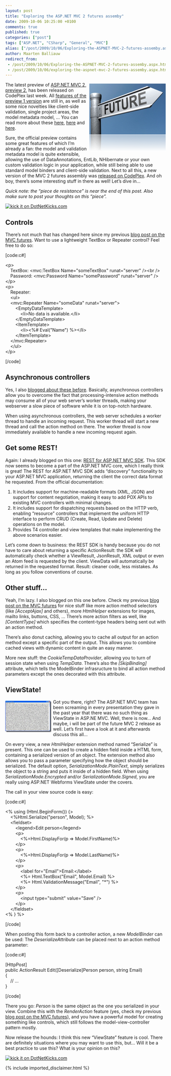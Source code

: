 ```yaml
---
layout: post
title: "Exploring the ASP.NET MVC 2 futures assemby"
date: 2009-10-06 10:25:00 +0100
comments: true
published: true
categories: ["post"]
tags: ["ASP.NET", "CSharp", "General", "MVC"]
alias: ["/post/2009/10/06/Exploring-the-ASPNET-MVC-2-futures-assemby.aspx", "/post/2009/10/06/exploring-the-aspnet-mvc-2-futures-assemby.aspx"]
author: Maarten Balliauw
redirect_from:
 - /post/2009/10/06/Exploring-the-ASPNET-MVC-2-futures-assemby.aspx.html
 - /post/2009/10/06/exploring-the-aspnet-mvc-2-futures-assemby.aspx.html
---
```

<p><img style="border-bottom: 0px; border-left: 0px; margin: 5px 0px 5px 5px; display: inline; border-top: 0px; border-right: 0px" title="The future is cloudy!" src="/images/image_14.png" border="0" alt="The future is cloudy!" width="240" height="213" align="right" /> The latest preview of <a href="http://aspnet.codeplex.com/Release/ProjectReleases.aspx?ReleaseId=33836" target="_blank">ASP.NET MVC 2, preview 2</a>, has been released on CodePlex last week. All <a href="/post/2009/07/31/ASPNET-MVC-2-Preview-1-released!.aspx" target="_blank">features of the preview 1 version</a> are still in, as well as some nice novelties like client-side validation, single project areas, the model metadata model, &hellip; You can read more about these <a href="http://suhair.in/Blog/aspnet-areas-in-depth" target="_blank">here</a>, <a href="ttp://codingndesign.com/blog/?p=76" target="_blank">here</a> and <a href="http://codingndesign.com/blog/?p=96" target="_blank">here</a>.</p>
<p>Sure, the official preview contains some great features of which I&rsquo;m already a fan: the model and validation metadata model is quite extensible, allowing the use of DataAnnotations, EntLib, NHibernate or your own custom validation logic in your application, while still being able to use standard model binders and client-side validation. Next to all this, a new version of the MVC 2 futures assembly was <a href="http://aspnet.codeplex.com/Release/ProjectReleases.aspx?ReleaseId=33836" target="_blank">released on CodePlex</a>. And oh boy, there&rsquo;s some interesting stuff in there as well! Let&rsquo;s dive in&hellip;</p>
<p><em>Quick note: the &ldquo;piece de resistance&rdquo; is near the end of this post. Also make sure to post your thoughts on this &ldquo;piece&rdquo;.</em></p>
<p><a href="http://www.dotnetkicks.com/kick/?url=/post/2009/10/06/Exploring-the-ASPNET-MVC-2-futures-assemby.aspx&amp;title=Exploring the ASP.NET MVC 2 futures assemby"><img src="http://www.dotnetkicks.com/Services/Images/KickItImageGenerator.ashx?url=/post/2009/10/06/Exploring-the-ASPNET-MVC-2-futures-assemby.aspx" border="0" alt="kick it on DotNetKicks.com" /> </a></p>
<h2>Controls</h2>
<p>There&rsquo;s not much that has changed here since my previous <a href="/post/2009/04/02/Back-to-the-future!-Exploring-ASPNET-MVC-Futures.aspx" target="_blank">blog post on the MVC futures</a>. Want to use a lightweight TextBox or Repeater control? Feel free to do so:</p>
<p>[code:c#]</p>
<p>&lt;p&gt; <br />&nbsp;&nbsp;&nbsp; TextBox: &lt;mvc:TextBox Name="someTextBox" runat="server" /&gt;&lt;br /&gt; <br />&nbsp;&nbsp;&nbsp; Password: &lt;mvc:Password Name="somePassword" runat="server" /&gt; <br />&lt;/p&gt; <br />&lt;p&gt; <br />&nbsp;&nbsp;&nbsp; Repeater: <br />&nbsp;&nbsp;&nbsp; &lt;ul&gt; <br />&nbsp;&nbsp;&nbsp; &lt;mvc:Repeater Name="someData" runat="server"&gt; <br />&nbsp;&nbsp;&nbsp;&nbsp;&nbsp;&nbsp;&nbsp; &lt;EmptyDataTemplate&gt; <br />&nbsp;&nbsp;&nbsp;&nbsp;&nbsp;&nbsp;&nbsp;&nbsp;&nbsp;&nbsp;&nbsp; &lt;li&gt;No data is available.&lt;/li&gt; <br />&nbsp;&nbsp;&nbsp;&nbsp;&nbsp;&nbsp;&nbsp; &lt;/EmptyDataTemplate&gt; <br />&nbsp;&nbsp;&nbsp;&nbsp;&nbsp;&nbsp;&nbsp; &lt;ItemTemplate&gt; <br />&nbsp;&nbsp;&nbsp;&nbsp;&nbsp;&nbsp;&nbsp;&nbsp;&nbsp;&nbsp;&nbsp; &lt;li&gt;&lt;%# Eval("Name") %&gt;&lt;/li&gt; <br />&nbsp;&nbsp;&nbsp;&nbsp;&nbsp;&nbsp;&nbsp; &lt;/ItemTemplate&gt; <br />&nbsp;&nbsp;&nbsp; &lt;/mvc:Repeater&gt; <br />&nbsp;&nbsp;&nbsp; &lt;/ul&gt; <br />&lt;/p&gt;</p>
<p>[/code]</p>
<h2>Asynchronous controllers</h2>
<p>Yes, I also <a href="/post/2009/04/08/Using-the-ASPNET-MVC-Futures-AsyncController.aspx" target="_blank">blogged about these before</a>. Basically, asynchronous controllers allow you to overcome the fact that processing-intensive action methods may consume all of your web server&rsquo;s worker threads, making your webserver a slow piece of software while it is on top-notch hardware.</p>
<p>When using asynchronous controllers, the web server schedules a worker thread to handle an incoming request. This worker thread will start a new thread and call the action method on there. The worker thread is now immediately available to handle a new incoming request again.</p>
<h2>Get some REST!</h2>
<p>Again: I already blogged on this one: <a href="/post/2009/08/19/REST-for-ASPNET-MVC-SDK.aspx" target="_blank">REST for ASP.NET MVC SDK</a>. This SDK now seems to become a part of the ASP.NET MVC core, which I really think is great! The REST for ASP.NET MVC SDK adds &ldquo;discovery&rdquo; functionality to your ASP.NET MVC application, returning the client the correct data format he requested. From the official documentation:</p>
<ol>
<li>It includes support for machine-readable formats (XML, JSON) and support for content negotiation, making it easy to add POX APIs to existing MVC controllers with minimal changes. </li>
<li>It includes support for dispatching requests based on the HTTP verb, enabling &ldquo;resource&rdquo; controllers that implement the uniform HTTP interface to perform CRUD (Create, Read, Update and Delete) operations on the model. </li>
<li>Provides T4 controller and view templates that make implementing the above scenarios easier.</li>
</ol>
<p>Let&rsquo;s come down to business: the REST SDK is handy because you do not have to care about returning a specific ActionResult: the SDK will automatically check whether a ViewResult, JsonResult, XML output or even an Atom feed is requested by the client. ViewData will automatically be returned in the requested format. Result: cleaner code, less mistakes. As long as you follow conventions of course.</p>
<h2>Other stuff&hellip;</h2>
<p>Yeah, I&rsquo;m lazy. I also blogged on this one before. Check my previous <a href="/post/2009/04/02/Back-to-the-future!-Exploring-ASPNET-MVC-Futures.aspx" target="_blank">blog post on the MVC futures</a> for nice stuff like more action method selectors (like <em>[AcceptAjax]</em> and others), more <em>HtmlHelper</em> extensions for images, mailto links, buttons, CSS, &hellip; There&rsquo;s more action filters as well, like <em>[ContentType]</em> which specifies the content-type headers being sent out with an action method.</p>
<p>There&rsquo;s also donut caching, allowing you to cache all output for an action method except a specific part of the output. This allows you to combine cached views with dynamic content in quite an easy manner.</p>
<p>More new stuff: the <em>CookieTempDataProvider</em>, allowing you to turn of session state when using <em>TempData</em>. There&rsquo;s also the <em>[SkipBinding]</em> attribute, which tells the ModelBinder infrasructure to bind all action method parameters except the ones decorated with this attribute.</p>
<h2>ViewState!</h2>
<p><img style="border-bottom: 0px; border-left: 0px; margin: 5px 5px 5px 0px; display: inline; border-top: 0px; border-right: 0px" title="ViewState gone evil!" src="/images/image_15.png" border="0" alt="ViewState gone evil!" width="145" height="99" align="left" /> Got you there, right? The ASP.NET MVC team has been screaming in every presentation they gave in the past year that there was no such thing as ViewState in ASP.NE MVC. Well, there is now&hellip; And maybe, i will be part of the future MVC 2 release as well. Let&rsquo;s first have a look at it and afterwards discuss this all&hellip;</p>
<p>On every view, a new <em>HtmlHelper</em> extension method named &ldquo;Serialize&rdquo; is present. This one can be used to create a hidden field inside a HTML form, containing a serialized version of an object. The extension method also allows you to pass a parameter specifying how the object should be serialized. The default option, <em>SerializationMode.PlainText</em>, simply serializes the object to a string and puts it inside of a hidden field. When using <em>SerializationMode.Encrypted </em>and/or <em>SerializationMode.Signed</em>, you are really using ASP.NET Webforms ViewState under the covers.</p>
<p>The call in your view source code is easy:</p>
<p>[code:c#]</p>
<p>&lt;% using (Html.BeginForm()) {&gt; <br />&nbsp;&nbsp;&nbsp; &lt;%Html.Serialize("person", Model); %&gt; <br />&nbsp;&nbsp;&nbsp; &lt;fieldset&gt; <br />&nbsp;&nbsp;&nbsp;&nbsp;&nbsp;&nbsp;&nbsp; &lt;legend&gt;Edit person&lt;/legend&gt; <br />&nbsp;&nbsp;&nbsp;&nbsp;&nbsp;&nbsp;&nbsp; &lt;p&gt; <br />&nbsp;&nbsp;&nbsp;&nbsp;&nbsp;&nbsp;&nbsp;&nbsp;&nbsp;&nbsp;&nbsp; &lt;%=Html.DisplayFor(p =&gt; Model.FirstName)%&gt; <br />&nbsp;&nbsp;&nbsp;&nbsp;&nbsp;&nbsp;&nbsp; &lt;/p&gt; <br />&nbsp;&nbsp;&nbsp;&nbsp;&nbsp;&nbsp;&nbsp; &lt;p&gt; <br />&nbsp;&nbsp;&nbsp;&nbsp;&nbsp;&nbsp;&nbsp;&nbsp;&nbsp;&nbsp;&nbsp; &lt;%=Html.DisplayFor(p =&gt; Model.LastName)%&gt; <br />&nbsp;&nbsp;&nbsp;&nbsp;&nbsp;&nbsp;&nbsp; &lt;/p&gt; <br />&nbsp;&nbsp;&nbsp;&nbsp;&nbsp;&nbsp;&nbsp; &lt;p&gt; <br />&nbsp;&nbsp;&nbsp;&nbsp;&nbsp;&nbsp;&nbsp;&nbsp;&nbsp;&nbsp;&nbsp; &lt;label for="Email"&gt;Email:&lt;/label&gt; <br />&nbsp;&nbsp;&nbsp;&nbsp;&nbsp;&nbsp;&nbsp;&nbsp;&nbsp;&nbsp;&nbsp; &lt;%= Html.TextBox("Email", Model.Email) %&gt; <br />&nbsp;&nbsp;&nbsp;&nbsp;&nbsp;&nbsp;&nbsp;&nbsp;&nbsp;&nbsp;&nbsp; &lt;%= Html.ValidationMessage("Email", "*") %&gt; <br />&nbsp;&nbsp;&nbsp;&nbsp;&nbsp;&nbsp;&nbsp; &lt;/p&gt; <br />&nbsp;&nbsp;&nbsp;&nbsp;&nbsp;&nbsp;&nbsp; &lt;p&gt; <br />&nbsp;&nbsp;&nbsp;&nbsp;&nbsp;&nbsp;&nbsp;&nbsp;&nbsp;&nbsp;&nbsp; &lt;input type="submit" value="Save" /&gt; <br />&nbsp;&nbsp;&nbsp;&nbsp;&nbsp;&nbsp;&nbsp; &lt;/p&gt; <br />&nbsp;&nbsp;&nbsp; &lt;/fieldset&gt; <br />&lt;% } %&gt;</p>
<p>[/code]</p>
<p>When posting this form back to a controller action, a new <em>ModelBinder</em> can be used: The <em>DeserializeAttribute</em> can be placed next to an action method parameter:</p>
<p>[code:c#]</p>
<p>[HttpPost] <br />public ActionResult Edit([Deserialize]Person person, string Email) <br />{ <br />&nbsp;&nbsp;&nbsp; // ... <br />}</p>
<p>[/code]</p>
<p>There you go: <em>Person</em> is the same object as the one you serialized in your view. Combine this with the <em>RenderAction</em> feature (yes, check my previous <a href="/post/2009/04/02/Back-to-the-future!-Exploring-ASPNET-MVC-Futures.aspx" target="_blank">blog post on the MVC futures</a>), and you have a powerful model for creating something like controls, which still follows the model-view-controller pattern mostly.</p>
<p>Now release the hounds: I think this new &ldquo;ViewState&rdquo; feature is cool. There are definitely situations where you may want to use this, but&hellip; Will it be a best practice to use this? What is your opinion on this?</p>
<p><a href="http://www.dotnetkicks.com/kick/?url=/post/2009/10/06/Exploring-the-ASPNET-MVC-2-futures-assemby.aspx&amp;title=Exploring the ASP.NET MVC 2 futures assemby"><img src="http://www.dotnetkicks.com/Services/Images/KickItImageGenerator.ashx?url=/post/2009/10/06/Exploring-the-ASPNET-MVC-2-futures-assemby.aspx" border="0" alt="kick it on DotNetKicks.com" /> </a></p>

{% include imported_disclaimer.html %}

